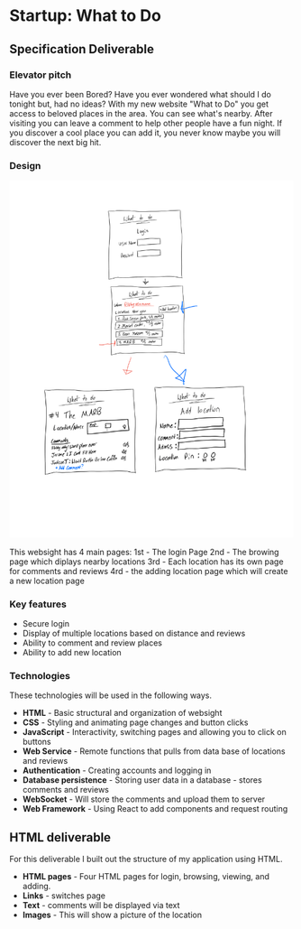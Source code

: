 # Startup: What to Do

## Specification Deliverable

### Elevator pitch

Have you ever been Bored? Have you ever wondered what should I do tonight but, had no ideas? With my new website "What to Do" you get access to beloved places in the area. You can see what's nearby. After visiting you can leave a comment to help other people have a fun night. If you discover a cool place you can add it, you never know maybe you will discover the next big hit.

### Design

![Mock](ModelDiagram.png)

This websight has 4 main pages:
    1st - The login Page
    2nd - The browing page which diplays nearby locations
    3rd - Each location has its own page for comments and reviews
    4rd - the adding location page which will create a new location page

### Key features

- Secure login
- Display of multiple locations based on distance and reviews
- Ability to comment and review places
- Ability to add new location

### Technologies

These technologies will be used in the following ways.

- **HTML** - Basic structural and organization of websight
- **CSS** - Styling and animating page changes and button clicks
- **JavaScript** - Interactivity, switching pages and allowing you to click on buttons
- **Web Service** - Remote functions that pulls from data base of locations and reviews
- **Authentication** - Creating accounts and logging in
- **Database persistence** - Storing user data in a database - stores comments and reviews
- **WebSocket** - Will store the comments and upload them to server
- **Web Framework** - Using React to add components and request routing












## HTML deliverable

For this deliverable I built out the structure of my application using HTML.

- **HTML pages** - Four HTML pages for login, browsing, viewing, and adding.
- **Links** - switches page
- **Text** - comments will be displayed via text
- **Images** - This will show a picture of the location